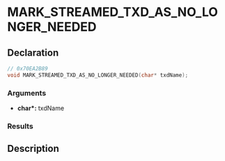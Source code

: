 # MARK_STREAMED_TXD_AS_NO_LONGER_NEEDED

## Declaration
```cpp
// 0x70EA2B89
void MARK_STREAMED_TXD_AS_NO_LONGER_NEEDED(char* txdName);
```

### Arguments
- **char\*:** txdName

### Results

## Description
